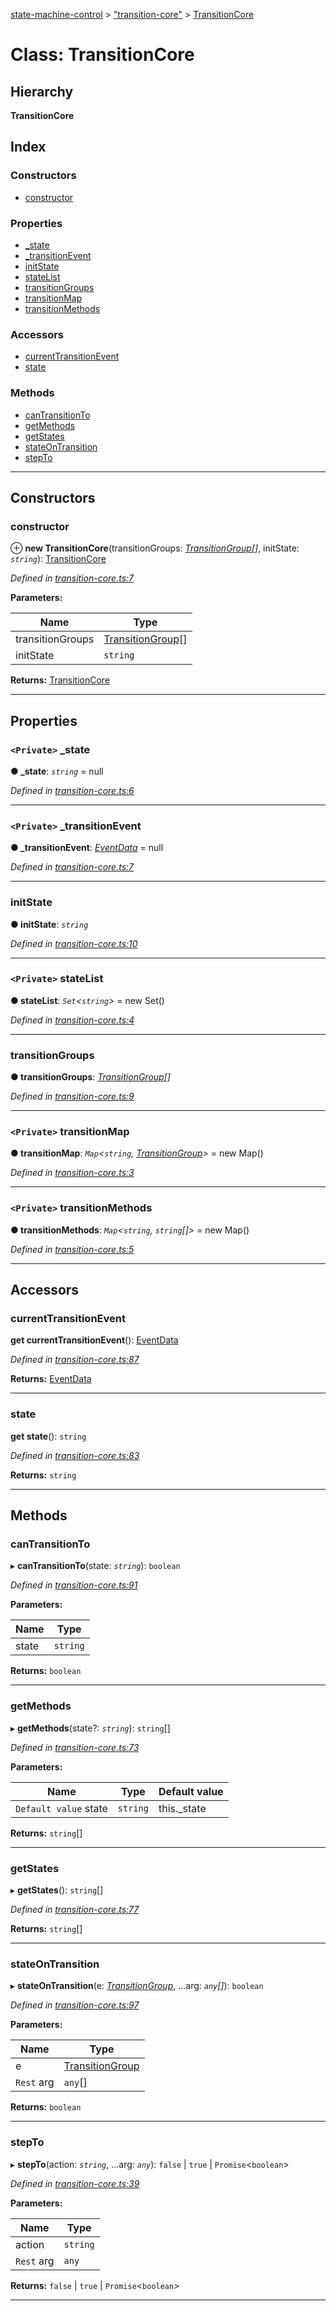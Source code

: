 [state-machine-control](../README.md) > ["transition-core"](../modules/_transition_core_.md) > [TransitionCore](../classes/_transition_core_.transitioncore.md)

# Class: TransitionCore

## Hierarchy

**TransitionCore**

## Index

### Constructors

* [constructor](_transition_core_.transitioncore.md#constructor)

### Properties

* [_state](_transition_core_.transitioncore.md#_state)
* [_transitionEvent](_transition_core_.transitioncore.md#_transitionevent)
* [initState](_transition_core_.transitioncore.md#initstate)
* [stateList](_transition_core_.transitioncore.md#statelist)
* [transitionGroups](_transition_core_.transitioncore.md#transitiongroups)
* [transitionMap](_transition_core_.transitioncore.md#transitionmap)
* [transitionMethods](_transition_core_.transitioncore.md#transitionmethods)

### Accessors

* [currentTransitionEvent](_transition_core_.transitioncore.md#currenttransitionevent)
* [state](_transition_core_.transitioncore.md#state)

### Methods

* [canTransitionTo](_transition_core_.transitioncore.md#cantransitionto)
* [getMethods](_transition_core_.transitioncore.md#getmethods)
* [getStates](_transition_core_.transitioncore.md#getstates)
* [stateOnTransition](_transition_core_.transitioncore.md#stateontransition)
* [stepTo](_transition_core_.transitioncore.md#stepto)

---

## Constructors

<a id="constructor"></a>

###  constructor

⊕ **new TransitionCore**(transitionGroups: *[TransitionGroup](../interfaces/_transition_core_.transitiongroup.md)[]*, initState: *`string`*): [TransitionCore](_transition_core_.transitioncore.md)

*Defined in [transition-core.ts:7](https://github.com/TianyiLi/state-machine/blob/f7af4f8/src/transition-core.ts#L7)*

**Parameters:**

| Name | Type |
| ------ | ------ |
| transitionGroups | [TransitionGroup](../interfaces/_transition_core_.transitiongroup.md)[] |
| initState | `string` |

**Returns:** [TransitionCore](_transition_core_.transitioncore.md)

___

## Properties

<a id="_state"></a>

### `<Private>` _state

**● _state**: *`string`* =  null

*Defined in [transition-core.ts:6](https://github.com/TianyiLi/state-machine/blob/f7af4f8/src/transition-core.ts#L6)*

___
<a id="_transitionevent"></a>

### `<Private>` _transitionEvent

**● _transitionEvent**: *[EventData](../interfaces/_main_.eventdata.md)* =  null

*Defined in [transition-core.ts:7](https://github.com/TianyiLi/state-machine/blob/f7af4f8/src/transition-core.ts#L7)*

___
<a id="initstate"></a>

###  initState

**● initState**: *`string`*

*Defined in [transition-core.ts:10](https://github.com/TianyiLi/state-machine/blob/f7af4f8/src/transition-core.ts#L10)*

___
<a id="statelist"></a>

### `<Private>` stateList

**● stateList**: *`Set`<`string`>* =  new Set()

*Defined in [transition-core.ts:4](https://github.com/TianyiLi/state-machine/blob/f7af4f8/src/transition-core.ts#L4)*

___
<a id="transitiongroups"></a>

###  transitionGroups

**● transitionGroups**: *[TransitionGroup](../interfaces/_transition_core_.transitiongroup.md)[]*

*Defined in [transition-core.ts:9](https://github.com/TianyiLi/state-machine/blob/f7af4f8/src/transition-core.ts#L9)*

___
<a id="transitionmap"></a>

### `<Private>` transitionMap

**● transitionMap**: *`Map`<`string`, [TransitionGroup](../interfaces/_transition_core_.transitiongroup.md)>* =  new Map()

*Defined in [transition-core.ts:3](https://github.com/TianyiLi/state-machine/blob/f7af4f8/src/transition-core.ts#L3)*

___
<a id="transitionmethods"></a>

### `<Private>` transitionMethods

**● transitionMethods**: *`Map`<`string`, `string`[]>* =  new Map()

*Defined in [transition-core.ts:5](https://github.com/TianyiLi/state-machine/blob/f7af4f8/src/transition-core.ts#L5)*

___

## Accessors

<a id="currenttransitionevent"></a>

###  currentTransitionEvent

**get currentTransitionEvent**(): [EventData](../interfaces/_main_.eventdata.md)

*Defined in [transition-core.ts:87](https://github.com/TianyiLi/state-machine/blob/f7af4f8/src/transition-core.ts#L87)*

**Returns:** [EventData](../interfaces/_main_.eventdata.md)

___
<a id="state"></a>

###  state

**get state**(): `string`

*Defined in [transition-core.ts:83](https://github.com/TianyiLi/state-machine/blob/f7af4f8/src/transition-core.ts#L83)*

**Returns:** `string`

___

## Methods

<a id="cantransitionto"></a>

###  canTransitionTo

▸ **canTransitionTo**(state: *`string`*): `boolean`

*Defined in [transition-core.ts:91](https://github.com/TianyiLi/state-machine/blob/f7af4f8/src/transition-core.ts#L91)*

**Parameters:**

| Name | Type |
| ------ | ------ |
| state | `string` |

**Returns:** `boolean`

___
<a id="getmethods"></a>

###  getMethods

▸ **getMethods**(state?: *`string`*): `string`[]

*Defined in [transition-core.ts:73](https://github.com/TianyiLi/state-machine/blob/f7af4f8/src/transition-core.ts#L73)*

**Parameters:**

| Name | Type | Default value |
| ------ | ------ | ------ |
| `Default value` state | `string` |  this._state |

**Returns:** `string`[]

___
<a id="getstates"></a>

###  getStates

▸ **getStates**(): `string`[]

*Defined in [transition-core.ts:77](https://github.com/TianyiLi/state-machine/blob/f7af4f8/src/transition-core.ts#L77)*

**Returns:** `string`[]

___
<a id="stateontransition"></a>

###  stateOnTransition

▸ **stateOnTransition**(e: *[TransitionGroup](../interfaces/_transition_core_.transitiongroup.md)*, ...arg: *`any`[]*): `boolean`

*Defined in [transition-core.ts:97](https://github.com/TianyiLi/state-machine/blob/f7af4f8/src/transition-core.ts#L97)*

**Parameters:**

| Name | Type |
| ------ | ------ |
| e | [TransitionGroup](../interfaces/_transition_core_.transitiongroup.md) |
| `Rest` arg | `any`[] |

**Returns:** `boolean`

___
<a id="stepto"></a>

###  stepTo

▸ **stepTo**(action: *`string`*, ...arg: *`any`*): `false` \| `true` \| `Promise`<`boolean`>

*Defined in [transition-core.ts:39](https://github.com/TianyiLi/state-machine/blob/f7af4f8/src/transition-core.ts#L39)*

**Parameters:**

| Name | Type |
| ------ | ------ |
| action | `string` |
| `Rest` arg | `any` |

**Returns:** `false` \| `true` \| `Promise`<`boolean`>

___

